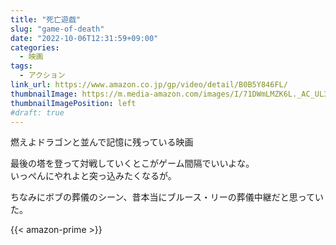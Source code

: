 ```yaml
---
title: "死亡遊戯"
slug: "game-of-death"
date: "2022-10-06T12:31:59+09:00"
categories:
  - 映画
tags:
  - アクション
link_url: https://www.amazon.co.jp/gp/video/detail/B0B5Y846FL/
thumbnailImage: https://m.media-amazon.com/images/I/71DWmLMZK6L._AC_UL320_.jpg
thumbnailImagePosition: left
#draft: true
---
```

燃えよドラゴンと並んで記憶に残っている映画
<!--more-->
最後の塔を登って対戦していくとこがゲーム間隔でいいよな。  
いっぺんにやれよと突っ込みたくなるが。

ちなみにボブの葬儀のシーン、昔本当にブルース・リーの葬儀中継だと思っていた。

{{< amazon-prime >}}
